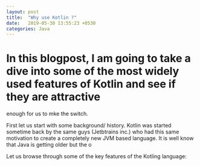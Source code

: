 ```yaml
---
layout: post
title:  "Why use Kotlin ?"
date:   2019-05-30 13:55:23 +0530
categories: Java
---
```


# In this blogpost, I am going to take a dive into some of the most widely used features of **Kotlin** and see if they are attractive 
enough for us to mke the switch.

First let us start with some background/ history. Kotlin was started sometime back by the same guys (Jetbtrains inc.) who had this same motivation to create 
a completely new JVM based language. It is well know that Java is getting older but the o

Let us browse through some of the key features of the Kotling language:





